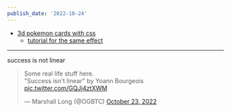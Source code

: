 ```yaml
---
publish_date: '2022-10-24'
---
```

- [3d pokemon cards with css](https://deck-24abcd.netlify.app/) 
	- [tutorial for the same effect](https://twitter.com/akella/status/1584473504975446016?s=20&t=2l6I8nucAA3OYEAPHUHTPg)


---

success is not linear

<blockquote class="twitter-tweet"><p lang="en" dir="ltr">Some real life stuff here.<br>&quot;Success isn&#39;t linear&quot; by Yoann Bourgeois <a href="https://t.co/GQJj4ztXWM">pic.twitter.com/GQJj4ztXWM</a></p>&mdash; Marshall Long (@OGBTC) <a href="https://twitter.com/OGBTC/status/1584320933057400833?ref_src=twsrc%5Etfw">October 23, 2022</a></blockquote>
